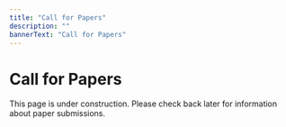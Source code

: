 ```yaml
---
title: "Call for Papers"
description: ""
bannerText: "Call for Papers"
---
```


# Call for Papers

This page is under construction. Please check back later for information about paper submissions.